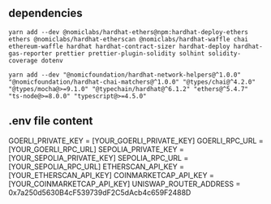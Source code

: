 

## dependencies
```yarn add --dev @nomiclabs/hardhat-ethers@npm:hardhat-deploy-ethers ethers @nomiclabs/hardhat-etherscan @nomiclabs/hardhat-waffle chai ethereum-waffle hardhat hardhat-contract-sizer hardhat-deploy hardhat-gas-reporter prettier prettier-plugin-solidity solhint solidity-coverage dotenv```

```yarn add --dev "@nomicfoundation/hardhat-network-helpers@^1.0.0" "@nomicfoundation/hardhat-chai-matchers@^1.0.0" "@types/chai@^4.2.0" "@types/mocha@>=9.1.0" "@typechain/hardhat@^6.1.2" "ethers@^5.4.7" "ts-node@>=8.0.0" "typescript@>=4.5.0"```

## .env file content 
GOERLI_PRIVATE_KEY = [YOUR_GOERLI_PRIVATE_KEY]
GOERLI_RPC_URL = [YOUR_GOERLI_RPC_URL]
SEPOLIA_PRIVATE_KEY = [YOUR_SEPOLIA_PRIVATE_KEY]
SEPOLIA_RPC_URL = [YOUR_SEPOLIA_RPC_URL]
ETHERSCAN_API_KEY = [YOUR_ETHERSCAN_API_KEY]
COINMARKETCAP_API_KEY = [YOUR_COINMARKETCAP_API_KEY]
UNISWAP_ROUTER_ADDRESS = 0x7a250d5630B4cF539739dF2C5dAcb4c659F2488D